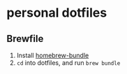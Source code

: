 # personal dotfiles

## Brewfile
1. Install [homebrew-bundle](https://github.com/Homebrew/homebrew-bundle)
2. `cd` into dotfiles, and run `brew bundle`
